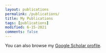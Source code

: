```yaml
---
layout: publications
permalink: /publications/
title: My Publications
tags: [publications]
modified: 6-15-2021
comments: false
---
```


You can also browse my <a href="https://scholar.google.com/citations?user=H6z9-lMAAAAJ&hl=en" target="_blank">Google Scholar profile</a>.
